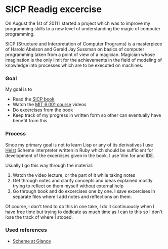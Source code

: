 # SICP Readig excercise

On August the 1st of 2011 I started a project which was to improve my
programming skills to a new level of understanding the magic of computer
programming.

SICP (Structure and Interpretation of Computer Programs) is a masterpiece of
Harold Abelson and Gerald Jay Sussman on basics of computer programming taken from a point of view of
a magician. Magician whose imagination is the only limit for the
achievements in the field of modeling of knowledge into processes which
are to be executed on machines.

### Goal

My goal is to 

  * Read the [SICP book](http://mitpress.mit.edu/sicp/full-text/book/book.html)
  * Watch the [MIT 6.001 course](http://ocw.mit.edu/courses/electrical-engineering-and-computer-science/6-001-structure-and-interpretation-of-computer-programs-spring-2005/) videos
  * Do excercises from the book
  * Keep track of my progress in written form so other can eventually
    have benefit from this.

### Process

Since my primary goal is not to learn Lisp or any of its derivatives I
use [Heist](https://github.com/jcoglan/heist) Scheme interpreter
written in Ruby which should be sufficient for development of the
excercises given in the book. I use Vim for and IDE.

Usually I go this way through the material:
  1. Watch the video lecture, or the part of it while taking notes
  2. Get through notes and clarify concepts and ideas explained mostly
     trying to reflect on them myself without external help
  3. Go through book and do excercises one by one. I save excercises in
     separate files where I add notes and reflections on them.

Of course, I don't tend to do this in one take, I do it continuously
when I have free time but trying to dedicate as much time as I can to
this so I don't lose the track of where I stoped.


### Used references

* [Scheme at Glance](http://www.troubleshooters.com/codecorn/scheme_guile/hello.htm)
